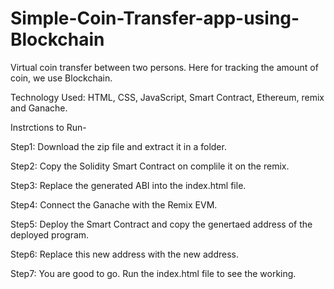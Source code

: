 # Simple-Coin-Transfer-app-using-Blockchain
Virtual coin transfer between two persons. Here for tracking the amount of coin, we use Blockchain.

Technology Used: HTML, CSS, JavaScript, Smart Contract, Ethereum, remix and Ganache.

Instrctions to Run-

Step1: Download the zip file and extract it in a folder.

Step2: Copy the Solidity Smart Contract on complile it on the remix.

Step3: Replace the generated ABI into the index.html file.

Step4: Connect the Ganache with the Remix EVM.

Step5: Deploy the Smart Contract and copy the genertaed address of the deployed program.

Step6: Replace this new address with the new address.

Step7: You are good to go. Run the index.html file to see the working.


